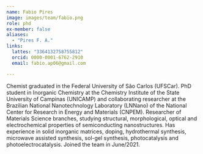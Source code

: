 ```yaml
---
name: Fabio Pires
image: images/team/fabio.png
role: phd
ex-member: false
aliases:
  - "Pires F. A."
links:
  lattes: "3364132758755812"
  orcid: 0000-0001-6762-2910
  email: fabio.ap06@gmail.com

---
```


Chemist graduated in the Federal University of São Carlos (UFSCar). PhD student in Inorganic Chemistry at the Chemistry Institute of the State University of Campinas (UNICAMP) and collaborating researcher at the Brazilian National Nanotechnology Laboratory (LNNano) of the National Center for Research in Energy and Materials (CNPEM). Researcher of Materials Science branches, studying structural, morphological, optical and electrochemical properties of semiconducting nanostructures. Has experience in solid inorganic matrices, doping, hydrothermal synthesis, microwave assisted synthesis, sol-gel synthesis, photocatalysis and photoelectrocatalysis. Joined the team in June/2021. 